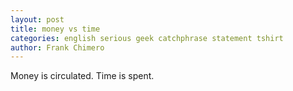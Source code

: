 ```yaml
---
layout: post
title: money vs time
categories: english serious geek catchphrase statement tshirt
author: Frank Chimero
---
```

Money is circulated. Time is spent.
